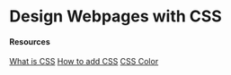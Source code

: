 # Design Webpages with CSS

#### Resources
[What is CSS](https://developer.mozilla.org/en-US/docs/Learn/CSS/First_steps/What_is_CSS)
[How to add CSS](https://www.w3schools.com/css/css_howto.asp)
[CSS Color](https://www.w3schools.com/cssref/pr_text_color.php)